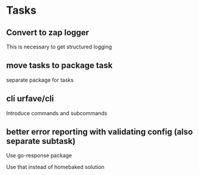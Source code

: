 # Tasks

## Convert to zap logger

This is necessary to get structured logging

## move tasks to package task

separate package for tasks

## cli urfave/cli

Introduce commands and subcommands

## better error reporting with validating config (also separate subtask)

Use go-response package

Use that instead of homebaked solution